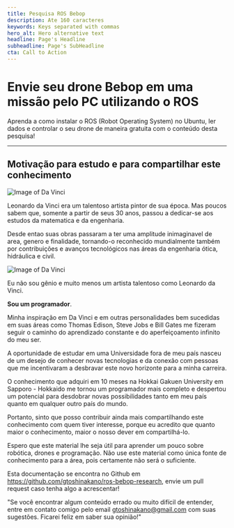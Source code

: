 ```yaml
---
title: Pesquisa ROS Bebop
description: Ate 160 caracteres
keywords: Keys separated with commas
hero_alt: Hero alternative text
headline: Page's Headline
subheadline: Page's SubHeadline
cta: Call to Action
---
```

# Envie seu drone Bebop em uma missão pelo PC utilizando o ROS

Aprenda a como instalar o ROS (Robot Operating System) no Ubuntu, ler dados e controlar o seu drone de maneira gratuita com o conteúdo desta pesquisa!

---
## Motivação para estudo e para compartilhar este conhecimento

![Image of Da Vinci](static/images/da-vinci-fly.jpg '{"float":"right"}')

Leonardo da Vinci era um talentoso artista pintor de sua época. Mas poucos sabem que, somente a partir de seus 30 anos, passou a dedicar-se aos estudos da matematica e da engenharia. 

Desde entao suas obras passaram a ter uma amplitude inimaginavel de area, genero e finalidade, tornando-o reconhecido mundialmente também por contribuições e avanços tecnológicos nas áreas da engenharia ótica, hidráulica e civil.

![Image of Da Vinci](static/images/da-vinci.jpg '{"float":"left"}')

Eu não sou gênio e muito menos um artista talentoso como Leonardo da Vinci.

__Sou um programador__. 


Minha inspiração em Da Vinci e em outras personalidades bem sucedidas em suas áreas como Thomas Edison, Steve Jobs e Bill Gates me fizeram seguir o caminho do aprendizado constante e do aperfeiçoamento infinito do meu ser.

A oportunidade de estudar em uma Universidade fora de meu país nasceu de um desejo de conhecer novas tecnologias e da conexão com pessoas que me incentivaram a desbravar este novo horizonte para a minha carreira.

O conhecimento que adquiri em 10 meses na Hokkai Gakuen University em Sapporo - Hokkaido me tornou um programador mais completo e despertou um potencial para desdobrar novas possibilidades tanto em meu país quanto em qualquer outro país do mundo.

Portanto, sinto que posso contribuir ainda mais compartilhando este conhecimento com quem tiver interesse, porque eu acredito que quanto maior o conhecimento, maior o nosso dever em compartilhá-lo.

Espero que este material lhe seja útil para aprender um pouco sobre robótica, drones e programação. Não use este material como única fonte de conhecimento para a área, pois certamente não será o suficiente. 

Esta documentação se encontra no Github em https://github.com/gtoshinakano/ros-bebop-research, envie um pull request caso tenha algo a acrescentar!

"Se você encontrar algum conteúdo errado ou muito difícil de entender, entre em contato comigo pelo email gtoshinakano@gmail.com com suas sugestões. Ficarei feliz em saber sua opinião!"

